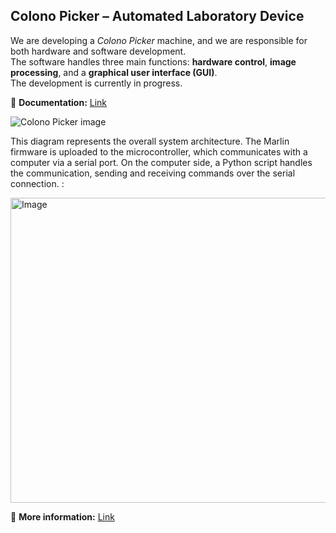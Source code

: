 ## Colono Picker – Automated Laboratory Device

We are developing a *Colono Picker* machine, and we are responsible for both hardware and software development.  
The software handles three main functions: **hardware control**, **image processing**, and a **graphical user interface (GUI)**.  
The development is currently in progress.

📄 **Documentation:** [Link](https://drive.google.com/file/d/1C1t8FTP1aqNm0WX3stonJt505Jj_czNe/view?usp=sharing)

![Colono Picker image](https://github.com/user-attachments/assets/ddab4810-7a5a-405a-b382-d0f825052909)



This diagram represents the overall system architecture. The Marlin firmware is uploaded to the microcontroller, which communicates with a computer via a serial port. On the computer side, a Python script handles the communication, sending and receiving commands over the serial connection. : 

<img width="816" height="488" alt="Image" src="https://github.com/user-attachments/assets/6119dfe0-2ba3-4ac7-90c9-5ed827b86d04" />


📄 **More information:** [Link](https://drive.google.com/file/d/1OmkWnnnsF8DA-Suh2_xPcYgGJMbaP0Y7/view?usp=sharing)
